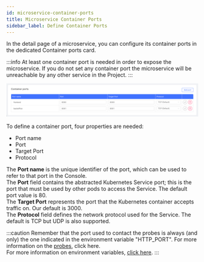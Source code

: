 ```yaml
---
id: microservice-container-ports
title: Microservice Container Ports
sidebar_label: Define Container Ports
---
```


In the detail page of a microservice, you can configure its container ports in the dedicated Container ports card.

:::info
At least one container port is needed in order to expose the microservice. If you do not set any container port the microservice will be unreachable by any other service in the Project.
:::

![container-ports-section](img/container-ports-card.png)

To define a container port, four properties are needed:

- Port name
- Port
- Target Port
- Protocol

The **Port name** is the unique identifier of the port, which can be used to refer to that port in the Console.  
The **Port** field contains the abstracted Kubernetes Service port; this is the port that must be used by other pods to access the Service. The default port value is 80.  
The **Target Port** represents the port that the Kubernetes container accepts traffic on. Our default is 3000.  
The **Protocol** field defines the network protocol used for the Service. The default is TCP but UDP is also supported.

:::caution
Remember that the port used to contact the probes is always (and only) the one indicated in the environment variable "HTTP_PORT". For more information on the [probes](/development_suite/api-console/api-design/microservice-runtime-resources.md#probes), click here.   
For more information on environment variables, [click here](/development_suite/api-console/api-design/services.md#environment-variable-configuration).
:::
